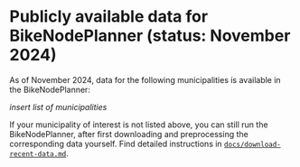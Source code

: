 # Publicly available data for BikeNodePlanner (status: November 2024)

As of November 2024, data for the following municipalities is available in the BikeNodePlanner:

*insert list of municipalities*

If your municipality of interest is not listed above, you can still run the BikeNodePlanner, after first downloading and preprocessing the corresponding data yourself. Find detailed instructions in [`docs/download-recent-data.md`](./download-recent-data.md).